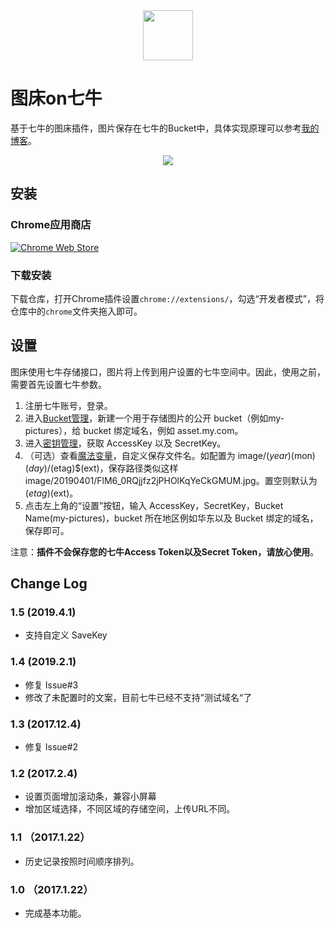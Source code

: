 <div align="center">
  <img width="80px" src="https://user-images.githubusercontent.com/4210829/52112519-b13ff800-2641-11e9-93c6-f9d96b3db60c.png">
</div>

# 图床on七牛

基于七牛的图床插件，图片保存在七牛的Bucket中，具体实现原理可以参考[我的博客](http://cjting.me/web2.0/2017-01-23-%E5%9B%BE%E5%BA%8Aon%E4%B8%83%E7%89%9B-%E7%AE%80%E5%8D%95%E5%A5%BD%E7%94%A8%E7%9A%84%E5%9B%BE%E5%BA%8A%E6%8F%92%E4%BB%B6.html)。

<p align="center">
  <img src="https://cloud.githubusercontent.com/assets/4210829/22183480/5b54e38a-e0fa-11e6-9f72-f6d7a19ad85d.gif"> 
</p>

## 安装

### Chrome应用商店

[![Chrome Web Store](http://ww1.sinaimg.cn/large/9b85365dly1fzr0m6vhqlj20c0038mx9)](https://chrome.google.com/webstore/detail/%E5%9B%BE%E5%BA%8Aon%E4%B8%83%E7%89%9B/nikfegmndlnacioppfnmladfjanfdjfe/related?utm_source=chrome-ntp-icon&authuser=1)

### 下载安装

下载仓库，打开Chrome插件设置`chrome://extensions/`，勾选“开发者模式”，将仓库中的`chrome`文件夹拖入即可。

## 设置

图床使用七牛存储接口，图片将上传到用户设置的七牛空间中。因此，使用之前，需要首先设置七牛参数。

1. 注册七牛账号，登录。
2. 进入<a target="_blank" href="https://portal.qiniu.com/bucket">Bucket管理</a>，新建一个用于存储图片的公开 bucket（例如my-pictures），给 bucket 绑定域名，例如 asset.my.com。
3. 进入<a target="_blank" href="https://portal.qiniu.com/user/key">密钥管理</a>，获取 AccessKey 以及 SecretKey。
4. （可选）查看<a target="_blank" href="https://developer.qiniu.com/kodo/manual/1235/vars">魔法变量</a>，自定义保存文件名。如配置为 image/$(year)$(mon)$(day)/$(etag)$(ext)，保存路径类似这样 image/20190401/FlM6_0RQjjfz2jPHOlKqYeCkGMUM.jpg。置空则默认为 $(etag)$(ext)。
5. 点击左上角的“设置”按钮，输入 AccessKey，SecretKey，Bucket Name(my-pictures)，bucket 所在地区例如华东以及 Bucket 绑定的域名，保存即可。

注意：**插件不会保存您的七牛Access Token以及Secret Token，请放心使用**。

## Change Log

### 1.5 (2019.4.1)

- 支持自定义 SaveKey

### 1.4 (2019.2.1)

- 修复 Issue#3
- 修改了未配置时的文案，目前七牛已经不支持”测试域名“了

### 1.3 (2017.12.4)

- 修复 Issue#2

### 1.2 (2017.2.4)

- 设置页面增加滚动条，兼容小屏幕
- 增加区域选择，不同区域的存储空间，上传URL不同。

### 1.1 （2017.1.22）

- 历史记录按照时间顺序排列。

### 1.0 （2017.1.22）

- 完成基本功能。
